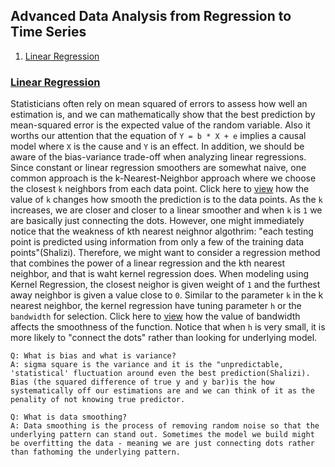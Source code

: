 ## Advanced Data Analysis from Regression to Time Series 

1. [Linear Regression](#linear-regression)

### [Linear Regression](https://www.stat.cmu.edu/~cshalizi/uADA/17/hw/01/hw-01.pdf)

Statisticians often rely on mean squared of errors to assess how well an estimation is, and we can mathematically show that the best prediction by mean-squared error is the expected value of the random variable. Also it worths our attention that the equation of `Y = b * X + e` implies a causal model where `X` is the cause and `Y` is an effect. In addition, we should be aware of the bias-variance trade-off when analyzing linear regressions. Since constant or linear regression smoothers are somewhat naive, one common approach is the k-Nearest-Neighbor approach where we choose the closest `k` neighbors from each data point. Click here to [view](./img/1.png) how the value of `k` changes how smooth the prediction is to the data points. As the `k` increases, we are closer and closer to a linear smoother and when `k` is `1` we are basically just connecting the dots. However, one might immediately notice that the weakness of kth nearest neighnor algothrim: "each testing point is predicted using information from only a few of the training data points"(Shalizi). Therefore, we might want to consider a regression method that combines the power of a linear regression and the kth nearest neighbor, and that is waht kernel regression does. When modeling using Kernel Regression, the closest neighor is given weight of `1` and the furthest away neighbor is given a value close to `0`. Similar to the parameter `k` in the k nearest neighbor, the kernel regression have tuning parameter `h` or the `bandwidth` for selection. Click here to [view](https://upload.wikimedia.org/wikipedia/commons/thumb/2/2a/Kernel_density.svg/250px-Kernel_density.svg.png) how the value of bandwidth affects the smoothness of the function. Notice that when `h` is very small, it is more likely to "connect the dots" rather than looking for underlying model. 

```
Q: What is bias and what is variance?
A: sigma square is the variance and it is the "unpredictable, 'statistical' fluctuation around even the best prediction(Shalizi). Bias (the squared difference of true y and y bar)is the how systematically off our estimations are and we can think of it as the penality of not knowing true predictor. 

Q: What is data smoothing?
A: Data smoothing is the process of removing random noise so that the underlying pattern can stand out. Sometimes the model we build might be overfitting the data - meaning we are just connecting dots rather than fathoming the underlying pattern. 
```





